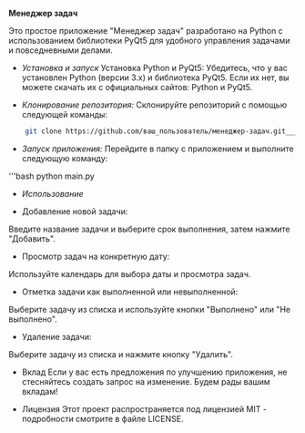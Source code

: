 **Менеджер задач**

Это простое приложение "Менеджер задач" разработано на Python с использованием библиотеки PyQt5 для удобного управления задачами и повседневными делами.

+ *Установка и запуск*
Установка Python и PyQt5:
Убедитесь, что у вас установлен Python (версии 3.x) и библиотека PyQt5. Если их нет, вы можете скачать их с официальных сайтов: Python и PyQt5.

+ *Клонирование репозитория:*
Склонируйте репозиторий с помощью следующей команды:

```bash
    git clone https://github.com/ваш_пользователь/менеджер-задач.git___
```
+ *Запуск приложения:*
Перейдите в папку с приложением и выполните следующую команду:

'''bash
    python main.py

+ *Использование*
* Добавление новой задачи:

Введите название задачи и выберите срок выполнения, затем нажмите "Добавить".

* Просмотр задач на конкретную дату:

Используйте календарь для выбора даты и просмотра задач.

* Отметка задачи как выполненной или невыполненной:

Выберите задачу из списка и используйте кнопки "Выполнено" или "Не выполнено".

* Удаление задачи:

Выберите задачу из списка и нажмите кнопку "Удалить".

* Вклад
Если у вас есть предложения по улучшению приложения, не стесняйтесь создать запрос на изменение. Будем рады вашим вкладам!

* Лицензия
Этот проект распространяется под лицензией MIT - подробности смотрите в файле LICENSE.
